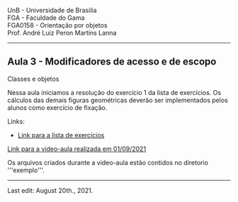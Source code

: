 UnB - Universidade de Brasilia  
FGA - Faculdade do Gama  
FGA0158 - Orientação por objetos  
Prof. André Luiz Peron Martins Lanna  

---

## Aula 3 - Modificadores de acesso e de escopo

Classes e objetos

Nessa aula iniciamos a resolução do exercício 1 da lista de exercícios. Os
cálculos das demais figuras geométricas deverão ser implementados pelos alunos
como exercício de fixação. 

Links:  
* [Link para a lista de exercícios][listaExercicios]

[Link para a video-aula realizada em 01/09/2021][videoAula]

Os arquivos criados durante a video-aula estão contidos no diretorio
'''exemplo'''. 


---
Last edit: August 20th., 2021.

[listaExercicios]: https://docs.google.com/document/d/1_omK3Vw3hKaDVAPfDBStJXbYji0YKJ3KqC3Xnd3OOoU/edit?usp=sharing
[videoAula]: https://youtu.be/sVGWd09QLkc
